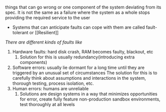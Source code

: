 things that can go wrong or one component of the system deviating from its spec. It is not the same as a failure where the system as a whole stops providing the required service to the user
- Systems that can anticipate faults can cope with them are called fault-tolerant or [[Resilient]]

*There are different kinds of faults like*
1. Hardware faults: hard disk crash, RAM becomes faulty, blackout, etc
	1. Solution for this is usually redundancy(introducing extra components)
2. Software errors: usually lie dormant for a long time until they are triggered by an unusual set of circumstances
		The solution for this is to carefully think about assumptions and interactions in the system, thorough testing, process isolation, etc.
3. Human errors: humans are unreliable
	1. Solutions are design systems in a way that minimizes opportunities for error, create fully feature non-production sandbox environments, test thoroughly at all levels